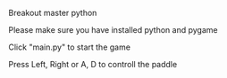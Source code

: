 Breakout master python

Please make sure you have installed python and pygame

Click "main.py" to start the game

Press Left, Right or A, D to controll the paddle